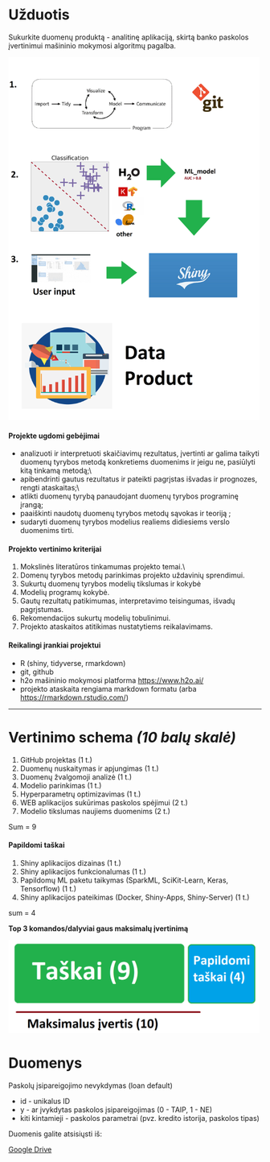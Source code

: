 # Užduotis

Sukurkite duomenų produktą - analitinę aplikaciją, skirtą banko paskolos įvertinimui mašininio mokymosi algoritmų pagalba.

<img src="practice/img/data_product.png" width="500"/>

#### Projekte ugdomi gebėjimai

-   analizuoti ir interpretuoti skaičiavimų rezultatus, įvertinti ar galima taikyti duomenų tyrybos metodą konkretiems duomenims ir jeigu ne, pasiūlyti kitą tinkamą metodą;\
-   apibendrinti gautus rezultatus ir pateikti pagrįstas išvadas ir prognozes, rengti ataskaitas;\
-   atlikti duomenų tyrybą panaudojant duomenų tyrybos programinę įrangą;
-   paaiškinti naudotų duomenų tyrybos metodų sąvokas ir teoriją ;
-   sudaryti duomenų tyrybos modelius realiems didiesiems verslo duomenims tirti.

#### Projekto vertinimo kriterijai

1.  Mokslinės literatūros tinkamumas projekto temai.\
2.  Domenų tyrybos metodų parinkimas projekto uždavinių sprendimui.
3.  Sukurtų duomenų tyrybos modelių tikslumas ir kokybė
4.  Modelių programų kokybė.
5.  Gautų rezultatų patikimumas, interpretavimo teisingumas, išvadų pagrįstumas.
6.  Rekomendacijos sukurtų modelių tobulinimui.
7.  Projekto ataskaitos atitikimas nustatytiems reikalavimams.

#### Reikalingi įrankiai projektui

-   R (shiny, tidyverse, rmarkdown)
-   git, github
-   h2o mašininio mokymosi platforma <https://www.h2o.ai/>
-   projekto ataskaita rengiama markdown formatu (arba <https://rmarkdown.rstudio.com/>)

------------------------------------------------------------------------

# Vertinimo schema *(10 balų skalė)*

1.  GitHub projektas (1 t.)
2.  Duomenų nuskaitymas ir apjungimas (1 t.)
3.  Duomenų žvalgomoji analizė (1 t.)
4.  Modelio parinkimas (1 t.)
5.  Hyperparametrų optimizavimas (1 t.)
6.  WEB aplikacijos sukūrimas paskolos spėjimui (2 t.)
7.  Modelio tikslumas naujiems duomenims (2 t.)

Sum = 9

#### Papildomi taškai

1.  Shiny aplikacijos dizainas (1 t.)
2.  Shiny aplikacijos funkcionalumas (1 t.)
3.  Papildomų ML paketu taikymas (SparkML, SciKit-Learn, Keras, Tensorflow) (1 t.)
4.  Shiny aplikacijos pateikimas (Docker, Shiny-Apps, Shiny-Server) (1 t.)

sum = 4

**Top 3 komandos/dalyviai gaus maksimalų įvertinimą**

<img src="practice/img/vertinimas.png" width="500"/>

# Duomenys

Paskolų įsipareigojimo nevykdymas (loan default)

-   id - unikalus ID
-   y - ar įvykdytas paskolos įsipareigojimas (0 - TAIP, 1 - NE)
-   kiti kintamieji - paskolos parametrai (pvz. kredito istorija, paskolos tipas)

Duomenis galite atsisiųsti iš:

[Google Drive](https://drive.google.com/drive/folders/17NsP84MecXHyctM94NLwps_tsowld_y8?usp=sharing)
